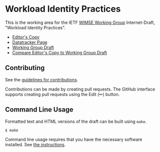 <!-- regenerate: on (set to off if you edit this file) -->

# Workload Identity Practices

This is the working area for the IETF [WIMSE Working Group](https://datatracker.ietf.org/group/wimse/documents/) Internet-Draft, "Workload Identity Practices".

* [Editor's Copy](https://ietf-wg-wimse.github.io/draft-ietf-wimse-workload-identity-practices/#go.draft-ietf-wimse-workload-identity-practices.html)
* [Datatracker Page](https://datatracker.ietf.org/doc/draft-ietf-wimse-workload-identity-practices)
* [Working Group Draft](https://datatracker.ietf.org/doc/html/draft-ietf-wimse-workload-identity-practices)
* [Compare Editor's Copy to Working Group Draft](https://ietf-wg-wimse.github.io/draft-ietf-wimse-workload-identity-practices/#go.draft-ietf-wimse-workload-identity-practices.diff)


## Contributing

See the
[guidelines for contributions](https://github.com/ietf-wg-wimse/draft-ietf-wimse-workload-identity-practices/blob/main/CONTRIBUTING.md).

Contributions can be made by creating pull requests.
The GitHub interface supports creating pull requests using the Edit (✏) button.


## Command Line Usage

Formatted text and HTML versions of the draft can be built using `make`.

```sh
$ make
```

Command line usage requires that you have the necessary software installed.  See
[the instructions](https://github.com/martinthomson/i-d-template/blob/main/doc/SETUP.md).

